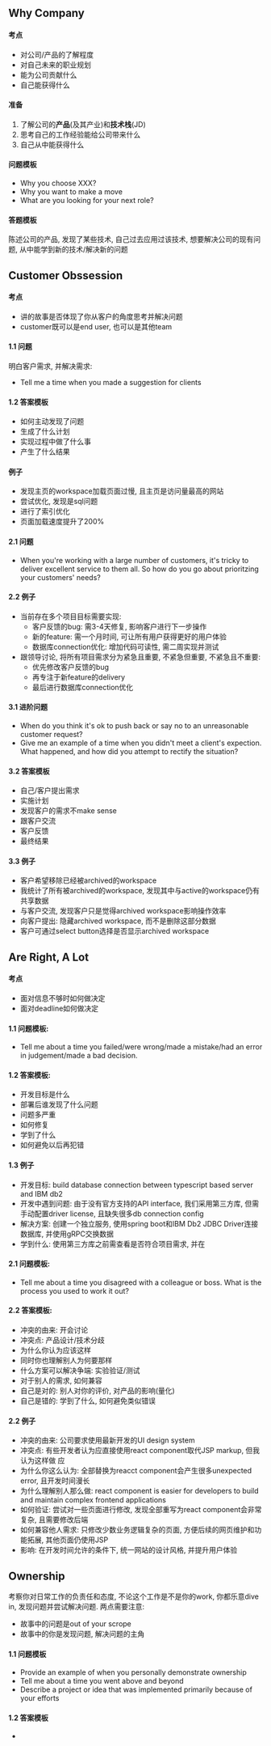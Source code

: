 ## Why Company
#### 考点
* 对公司/产品的了解程度
* 对自己未来的职业规划
* 能为公司贡献什么
* 自己能获得什么

#### 准备
1. 了解公司的**产品**(及其产业)和**技术栈**(JD)
2. 思考自己的工作经验能给公司带来什么
3. 自己从中能获得什么

#### 问题模板
* Why you choose XXX?
* Why you want to make a move
* What are you looking for your next role?

#### 答题模板
陈述公司的产品, 发现了某些技术, 自己过去应用过该技术, 想要解决公司的现有问题, 从中能学到新的技术/解决新的问题


## Customer Obssession
#### 考点
* 讲的故事是否体现了你从客户的角度思考并解决问题
* customer既可以是end user, 也可以是其他team

#### 1.1 问题
明白客户需求, 并解决需求:
* Tell me a time when you made a suggestion for clients

#### 1.2 答案模板
* 如何主动发现了问题
* 生成了什么计划
* 实现过程中做了什么事
* 产生了什么结果

#### 例子
* 发现主页的workspace加载页面过慢, 且主页是访问量最高的网站
* 尝试优化, 发现是sql问题
* 进行了索引优化
* 页面加载速度提升了200%

#### 2.1 问题
* When you're working with a large number of customers, it's tricky to deliver excellent service to them all. So how do you go about prioritzing your customers' needs?

#### 2.2 例子
* 当前存在多个项目目标需要实现:
    * 客户反馈的bug: 需3-4天修复, 影响客户进行下一步操作
    * 新的feature: 需一个月时间, 可让所有用户获得更好的用户体验
    * 数据库connection优化: 增加代码可读性, 需二周实现并测试
* 跟领导讨论, 将所有项目需求分为紧急且重要, 不紧急但重要, 不紧急且不重要:
    * 优先修改客户反馈的bug
    * 再专注于新feature的delivery
    * 最后进行数据库connection优化

#### 3.1 进阶问题
* When do you think it's ok to push back or say no to an unreasonable customer request?
* Give me an example of a time when you didn't meet a client's expection. What happened, and how did you attempt to rectify the situation?

#### 3.2 答案模板
* 自己/客户提出需求
* 实施计划
* 发现客户的需求不make sense
* 跟客户交流
* 客户反馈
* 最终结果

#### 3.3 例子
* 客户希望移除已经被archived的workspace
* 我统计了所有被archived的workspace, 发现其中与active的workspace仍有共享数据
* 与客户交流, 发现客户只是觉得archived workspace影响操作效率
* 向客户提出: 隐藏archived workspace, 而不是删除这部分数据
* 客户可通过select button选择是否显示archived workspace


## Are Right, A Lot
#### 考点
* 面对信息不够时如何做决定
* 面对deadline如何做决定

#### 1.1 问题模板:
* Tell me about a time you failed/were wrong/made a mistake/had an error in judgement/made a bad decision.

#### 1.2 答案模板:
* 开发目标是什么
* 部署后谁发现了什么问题
* 问题多严重
* 如何修复
* 学到了什么
* 如何避免以后再犯错

#### 1.3 例子
* 开发目标: build database connection between typescript based server and IBM db2
* 开发中遇到问题: 由于没有官方支持的API interface, 我们采用第三方库, 但需手动配置driver license, 且缺失很多db connection config
* 解决方案: 创建一个独立服务, 使用spring boot和IBM Db2 JDBC Driver连接数据库, 并使用gRPC交换数据
* 学到什么: 使用第三方库之前需查看是否符合项目需求, 并在

#### 2.1 问题模板:
* Tell me about a time you disagreed with a colleague or boss. What is the process you used to work it out?

#### 2.2 答案模板:
* 冲突的由来: 开会讨论
* 冲突点: 产品设计/技术分歧
* 为什么你认为应该这样
* 同时你也理解别人为何要那样
* 什么方案可以解决争端: 实验验证/测试
* 对于别人的需求, 如何兼容
* 自己是对的: 别人对你的评价, 对产品的影响(量化)
* 自己是错的: 学到了什么, 如何避免类似错误

#### 2.2 例子
* 冲突的由来: 公司要求使用最新开发的UI design system
* 冲突点: 有些开发者认为应直接使用react component取代JSP markup, 但我认为这样做 应
* 为什么你这么认为: 全部替换为reacct component会产生很多unexpected error, 且开发时间漫长
* 为什么理解别人那么做: react component is easier for developers to build and maintain complex frontend applications
* 如何验证: 尝试对一些页面进行修改, 发现全部重写为react component会非常复杂, 且需要修改后端
* 如何兼容他人需求: 只修改少数业务逻辑复杂的页面, 方便后续的网页维护和功能拓展, 其他页面仍使用JSP
* 影响: 在开发时间允许的条件下, 统一网站的设计风格, 并提升用户体验


## Ownership
考察你对日常工作的负责任和态度, 不论这个工作是不是你的work, 你都乐意dive in, 发现问题并尝试解决问题. 两点需要注意:
* 故事中的问题是out of your scrope
* 故事中的你是发现问题, 解决问题的主角

#### 1.1 问题模板
* Provide an example of when you personally demonstrate ownership
* Tell me about a time you went above and beyond
* Describe a project or idea that was implemented primarily because of your efforts

#### 1.2 答案模板
* 
